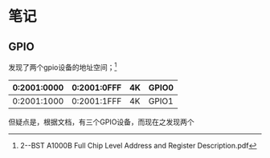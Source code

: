 # 笔记

## GPIO

发现了两个gpio设备的地址空间；[^2--BSt]

| 0:2001:0000 | 0:2001:0FFF | 4K   | GPIO0 |
| ----------- | ----------- | ---- | ----- |
| 0:2001:1000 | 0:2001:1FFF | 4K   | GPIO1 |

但疑点是，根据文档，有三个GPIO设备，而现在之发现两个










[^2--BSt]: 2--BST A1000B Full Chip Level Address and Register Description.pdf
